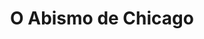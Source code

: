 ---
Numero: 97
title: O Abismo de Chicago
Autor: Ray Bradbury
Co-autor: 
Ano-de-Publicacao: 1965
Titulo-original: The Machineries of Joy
Tradutor: Mário Braga
Co-tradutor: Maria Isabel Morna Braga
Ano-de-edicao: 1964
alias: Ray-Bradbury
Autor2-alias: 
Tradutor1-alias: Mario-Braga
Tradutor2-alias: Maria-Isabel-Morna-Braga
Titulo-link: 97-O-Abismo-de-Chicago
Capa: Lima de Freitas
pags: 146
Capa-link: Lima-de-Freitas
---